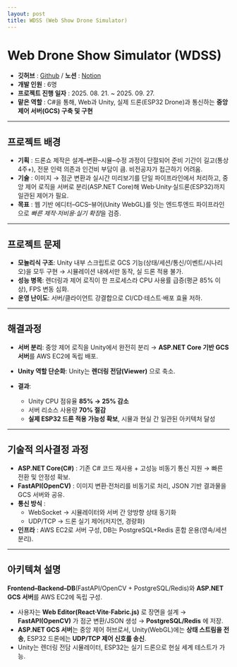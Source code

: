 ```yaml
---
layout: post
title: WDSS (Web Show Drone Simulator)
---
```


# Web Drone Show Simulator (WDSS)

- **깃허브** : [Github](https://github.com/MW-1st) / **노션** : [Notion](https://www.notion.so/WDSS-Project-DroneFactory-2519421e3b718077a932da9270ab6944?source=copy_link)
- **개발 인원** : 6명
- **프로젝트 진행 일자** : 2025. 08. 21. ~ 2025. 09. 27.
- **맡은 역할** : C#을 통해, Web과 Unity, 실제 드론(ESP32 Drone)과 통신하는 **중앙 제어 서버(GCS) 구축 및 구현**

---

## 프로젝트 배경

- **기획** : 드론쇼 제작은 설계–변환–시뮬–수정 과정이 단절되어 준비 기간이 길고(통상 4주+), 전문 인력 의존과 인건비 부담이 큼. 비전공자가 접근하기 어려움.
- **기술** : 이미지 → 점군 변환과 실시간 미리보기를 단일 파이프라인에서 처리하고, 중앙 제어 로직을 서버로 분리(ASP.NET Core)해 Web·Unity·실드론(ESP32)까지 일관된 제어가 필요.
- **목표** : 웹 기반 에디터–GCS–뷰어(Unity WebGL)를 잇는 엔드투엔드 파이프라인으로 *빠른 제작·저비용·실기 확장*을 검증.

---

## 프로젝트 문제

- **모놀리식 구조**: Unity 내부 스크립트로 GCS 기능(상태/세션/통신/이벤트/시나리오)을 모두 구현 → 시뮬레이션 내에서만 동작, 실 드론 적용 불가.
- **성능 병목**: 렌더링과 제어 로직이 한 프로세스라 CPU 사용률 급증(평균 85% 이상), FPS 변동 심화.
- **운영 난이도**: 서버/클라이언트 강결합으로 CI/CD·테스트·배포 효율 저하.

---

## 해결과정

- **서버 분리**: 중앙 제어 로직을 Unity에서 완전히 분리 → **ASP.NET Core 기반 GCS 서버**를 AWS EC2에 독립 배포.
- **Unity 역할 단순화**: Unity는 **렌더링 전담(Viewer)** 으로 축소.

- **결과**:
  - Unity CPU 점유율 **85% → 25% 감소**
  - 서버 리소스 사용량 **70% 절감**
  - **실제 ESP32 드론 적용 가능성 확보**, 시뮬과 현실 간 일관된 아키텍처 달성

---

## 기술적 의사결정 과정

- **ASP.NET Core(C#)** : 기존 C# 코드 재사용 + 고성능 비동기 통신 지원 → 빠른 전환 및 안정성 확보.
- **FastAPI(OpenCV)** : 이미지 변환·전처리를 비동기로 처리, JSON 기반 결과물을 GCS 서버와 공유.
- **통신 방식** :
  - WebSocket → 시뮬레이터와 서버 간 양방향 상태 동기화
  - UDP/TCP → 드론 실기 제어(저지연, 경량화)
- **인프라** : AWS EC2로 서버 구성, DB는 PostgreSQL+Redis 혼합 운용(영속/세션 분리).

---

## 아키텍쳐 설명

**Frontend–Backend–DB**(FastAPI/OpenCV + PostgreSQL/Redis)와 **ASP.NET GCS 서버**를 AWS EC2에 독립 구성.

- 사용자는 **Web Editor(React·Vite·Fabric.js)** 로 장면을 설계 → **FastAPI(OpenCV)** 가 점군 변환/JSON 생성 → **PostgreSQL/Redis** 에 저장.
- **ASP.NET GCS 서버**는 중앙 제어 허브로서, Unity(WebGL)에는 **상태 스트림을 전송**, ESP32 드론에는 **UDP/TCP 제어 신호를 송신**.
- Unity는 렌더링 전담 시뮬레이터, ESP32는 실기 드론으로 현실 세계 테스트가 가능.
